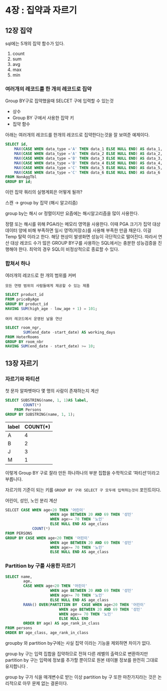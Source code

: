 # 4장 : 집약과 자르기

## 12장 집약

sql에는 5개의 집약 함수가 있다.

1. count
2. sum
3. avg
4. max
5. min

### 여러개의 레코드를 한 개의 레코드로 집약

Group BY구로 집약했을때 SELCET 구에 입력할 수 있는것

- 상수
- Group BY 구에서 사용한 집약 키
- 집약 함수

아래는 여러개의 레코드를 한개의 레코드로 집약한다는것을 잘 보여준 예제이다.

```sql
SELECT id,
    MAX(CASE WHEN data_type ='A' THEN data_1 ELSE NULL END) AS data_1,
    MAX(CASE WHEN data_type ='A' THEN data_2 ELSE NULL END) AS data_2,
    MAX(CASE WHEN data_type ='B' THEN data_3 ELSE NULL END) AS data_3,
    MAX(CASE WHEN data_type ='B' THEN data_4 ELSE NULL END) AS data_4,
    MAX(CASE WHEN data_type ='C' THEN data_5 ELSE NULL END) AS data_5,
    MAX(CASE WHEN data_type ='C' THEN data_6 ELSE NULL END) AS data_6
FROM NonAggTbl
GROUP BY id;

```

이런 집약 쿼리의 실행계회은 어떻게 될까?

스캔 → group by 집약 (해시 알고리즘)

group by는 해시 or 정렬이지만 요즘에는 해시알고리즘을 많이 사용한다.

정렬 또는 해시를 위해 PGA라는 메모리 영역을 사용한다. 이때 PGA 크기가 집약 대상 데이터 양에 비해 부족하면 일시 영역(저장소)를 사용해 부족한 만큼 채운다. 이걸 Temp 탈락 이라고 한다. 해당 현상이 발생화면 성능이 극단적으로 떨어진다. 따라서 연산 대상 레코드 수가 많은 GROUP BY구를 사용하는 SQL에서는 충분한 성능검증을 진행해야 한다. 최악의 경우 SQL이 비정상적으로 종료할 수 있다.

### 합쳐서 하나

여러개의 레코드로 한 개의 범위를 커버

`모든 연령 범위의 사람들에게 제공할 수 있는 제품`

```sql
SELECT product_id
FROM priceByAge
GROUP BY product_id
HAVING SUM(high_age - low_age + 1) = 101;
```

`여러 레코드에서 운영된 날을 연산`

```sql
SELECT room_ngr,
        SUM(end_date -start_date) AS working_days
FROM HoterRooms
GROUP BY room_nbr
HAVING SUM(end_date - start_date) >= 10;
```

## 13장 자르기

### 자르기와 파티션

첫 문자 알파벳마다 몇 명의 사람이 존재하는지 계산

```sql
SELECT SUBSTRING(name, 1, 1)AS label,
        COUNT(*)
    FROM Persons
GROUP BY SUBSTRING(name, 1, 1);
```

| label | COUNT(*) |
| --- | --- |
| A | 4 |
| B | 2 |
| J | 3 |
| M | 1 |

이렇게 Group BY 구로 잘라 만든 하나하나의 부분 집합을 수학적으로 ‘파티션’이라고 부릅니다.

자르기의 기준이 되는 키를 `GROUP BY 구와 SELECT 구 모두에 입력하는것이` 포인트이다.

어린이, 성인, 노인 분리 계산

```sql
SELCET CASE WHEN age<20 THEN '어린이'
                    WHEN age BETWEEN 20 AND 69 THEN '성인'
                    WHEN age>= 70 THEN '노인'
                    ELSE NULL END AS age_class
			COUNT(*)
FROM PERSONS 
GROUP BY CASE WHEN age<20 THEN '어린이'
                    WHEN age BETWEEN 20 AND 69 THEN '성인'
                    WHEN age>= 70 THEN '노인'
                    ELSE NULL END AS age_class
```

### Partition by 구를 사용한 자르기

```sql
SELECT name,
        age,
        CASE WHEN age<20 THEN '어린이'
                    WHEN age BETWEEN 20 AND 69 THEN '성인'
                    WHEN age>= 70 THEN '노인'
                    ELSE NULL END AS age_class
        RANk() OVER(PARTITION BY  CASE WHEN age<20 THEN '어린이'
                        WHEN age BETWEEN 20 AND 69 THEN '성인'
                        WHEN age>= 70 THEN '노인'
                        ELSE NULL END
        ORDER BY age) AS age_rank_in_class
FROM persons
ORDER BY age_class, age_rank_in_class 
```

groupby 와 partition by구에는 사실 집약 이라는 기능을 제외하면 차이가 없다.

group by 구는 입력 집합을 집약하므로 전혀 다른 레벨의 출력으로 변환하지만 partition by 구는 입력에 정보를 추가할 뿐이므로 원본 테이블 정보를 완전히 그대로 유지합니다 .

group by 구가 식을 매개변수로 받는 이상 partition by 구 또한 마찬가지라는 것은 논리적으로 아무 문제 없는 결론이다.
